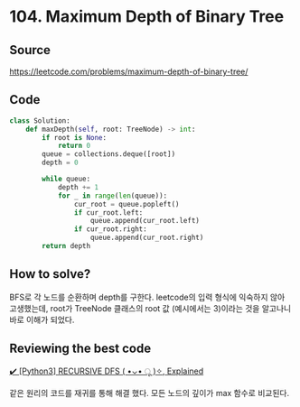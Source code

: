 # 104. Maximum Depth of Binary Tree

## Source

https://leetcode.com/problems/maximum-depth-of-binary-tree/

## Code

```python
class Solution:
    def maxDepth(self, root: TreeNode) -> int:
        if root is None:
            return 0
        queue = collections.deque([root])
        depth = 0

        while queue:
            depth += 1
            for _ in range(len(queue)):
                cur_root = queue.popleft()
                if cur_root.left:
                    queue.append(cur_root.left)
                if cur_root.right:
                    queue.append(cur_root.right)
        return depth
```

## How to solve?

BFS로 각 노드를 순환하며 depth를 구한다.
leetcode의 입력 형식에 익숙하지 않아 고생했는데, root가 TreeNode 클래스의 root 값 (예시에서는 3)이라는 것을 알고나니 바로 이해가 되었다.

## Reviewing the best code

[✔️ [Python3] RECURSIVE DFS ( •⌄• ू )✧, Explained](https://leetcode.com/problems/maximum-depth-of-binary-tree/solutions/1769367/python3-recursive-dfs-explained/)

같은 원리의 코드를 재귀를 통해 해결 했다. 모든 노드의 깊이가 max 함수로 비교된다.
